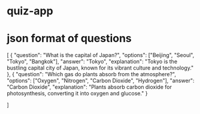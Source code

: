 # quiz-app
# json format of questions
[
  {
    "question": "What is the capital of Japan?",
    "options": ["Beijing", "Seoul", "Tokyo", "Bangkok"],
    "answer": "Tokyo",
    "explanation": "Tokyo is the bustling capital city of Japan, known for its vibrant culture and technology."
  },
  {
    "question": "Which gas do plants absorb from the atmosphere?",
    "options": ["Oxygen", "Nitrogen", "Carbon Dioxide", "Hydrogen"],
    "answer": "Carbon Dioxide",
    "explanation": "Plants absorb carbon dioxide for photosynthesis, converting it into oxygen and glucose."
  }
  
]

